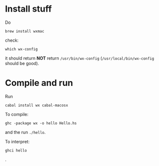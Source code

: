 # Install stuff

Do

```
brew install wxmac
```

check:

```
which wx-config
```

it should return **NOT** return  `/usr/bin/wx-config` (`/usr/local/bin/wx-config` should be good).

# Compile and run

Run

```
cabal install wx cabal-macosx
```

To compile:

```
ghc -package wx -o hello Hello.hs
```

and the run `./hello`.

To interpret:

```
ghci hello
```
.